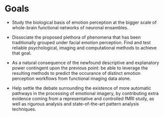 # Goals

- Study the biological basis of emotion perception at the bigger scale
  of whole-brain functional networks of neuronal ensambles.

- Dissociate the proposed plethora of phenomena that has been
  traditionally grouped under facial emotion perception. Find and test
  reliable psychological, imaging and computational methods to achieve
  that goal.

- As a natural consequence of the newfound descriptive and explanatory
  power contingent upon the previous point: be able to leverage the
  resulting methods to predict the occurance of distinct emotion
  perception workflows from functional imaging data alone.

- Help settle the debate surrounding the existence of more automatic
  pathways in the processing of emotional imagery, by contributing
  extra evidence coming from a representative and controlled fMRI
  study, as well as rigurous analysis and state-of-the-art pattern
  analysis techniques.
